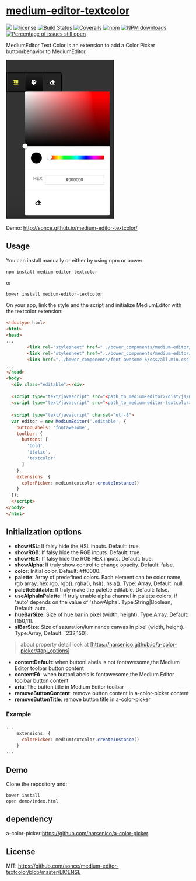 # [medium-editor-textcolor](https://github.com/sonce/medium-editor-textcolor)
[![](https://img.shields.io/badge/Powered%20by-medium-editor-textcolor%20base-brightgreen.svg)](https://github.com/sonce/medium-editor-textcolor)
[![license](https://img.shields.io/badge/license-MIT-blue.svg)](https://github.com/sonce/medium-editor-textcolor/blob/master/LICENSE)
[![Build Status](https://travis-ci.org/sonce/medium-editor-textcolor.svg?branch=master)](https://travis-ci.org/sonce/medium-editor-textcolor)
[![Coveralls](https://img.shields.io/coveralls/sonce/medium-editor-textcolor.svg)](https://coveralls.io/github/sonce/medium-editor-textcolor)
[![npm](https://img.shields.io/badge/npm-0.1.0-orange.svg)](https://www.npmjs.com/package/medium-editor-textcolor)
[![NPM downloads](http://img.shields.io/npm/dm/medium-editor-textcolor.svg?style=flat-square)](http://www.npmtrends.com/medium-editor-textcolor)
[![Percentage of issues still open](http://isitmaintained.com/badge/open/sonce/medium-editor-textcolor.svg)](http://isitmaintained.com/project/sonce/medium-editor-textcolor "Percentage of issues still open")

MediumEditor Text Color is an extension to add a Color Picker button/behavior to MediumEditor.

![Medium Editor TextColor](https://raw.githubusercontent.com/sonce/medium-editor-textcolor/master/demo/images/ui.jpg "TextColor")

Demo: http://sonce.github.io/medium-editor-textcolor/

## Usage

You can install manually or either by using npm or bower:

```
npm install medium-editor-textcolor
```

or

```
bower install medium-editor-textcolor
```

On your app, link the style and the script and initialize MediumEditor with the textcolor extension:

```html
<!doctype html>
<html>
<head>
...
		<link rel="stylesheet" href="../bower_components/medium-editor/dist/css/medium-editor.min.css" />
		<link rel="stylesheet" href="../bower_components/medium-editor/dist/css/themes/default.min.css" />
		<link href="../bower_components/font-awesome-5/css/all.min.css" rel="stylesheet" />
...
</head>
<body>
  <div class="editable"></div>

  <script type="text/javascript" src="<path_to_medium-editor>/dist/js/medium-editor.js"></script>
  <script type="text/javascript" src="<path_to_medium-editor-textcolor>/dist/js/medium-editor-textcolor.js"></script>

  <script type="text/javascript" charset="utf-8">
  var editor = new MediumEditor('.editable', {
    buttonLabels: 'fontawesome',
    toolbar: {
      buttons: [
        'bold',
        'italic',
        'textcolor'
      ]
    },
    extensions: {
      colorPicker: mediumtextcolor.createInstance()
    }
  });
  </script>
</body>
</html>
```

## Initialization options

* __showHSL__: 	If falsy hide the HSL inputs. Default: 	true.
* __showRGB__: 	If falsy hide the RGB inputs. Default: true.
* __showHEX__: 	If falsy hide the RGB HEX inputs. Default: true.
* __showAlpha__: 	If truly show control to change opacity. Default: false.
* __color__: 	Initial color. Default: #ff0000.
* __palette__: Array of predefined colors.
Each element can be color name, rgb array, hex rgb, rgb(), rgba(), hsl(), hsla(). Type: Array, Default: null.
* __paletteEditable__: 	If truly make the palette editable. Default: false.
* __useAlphaInPalette__: If truly enable alpha channel in palette colors,
if 'auto' depends on the value of 'showAlpha'. Type:String|Boolean, Default: auto.
* __hueBarSize__: 	Size of hue bar in pixel (width, height). Type:Array, Default: [150,11].
* __slBarSize__: Size of saturation/luminance canvas in pixel (width, height).  Type:Array, Default: [232,150].

> about property detail look at [https://narsenico.github.io/a-color-picker/#api_options]

* __contentDefault__: when buttonLabels is not fontawesome,the Medium Editor toolbar button content
* __contentFA__: 	when buttonLabels is fontawesome,the Medium Editor toolbar button content
* __aria__: The button title in Medium Editor toolbar
* __removeButtonContent__: 	remove button content in a-color-picker content
* __removeButtonTitle__: 	remove button title in a-color-picker


### Example

```javascript
...
    extensions: {
      colorPicker: mediumtextcolor.createInstance()
    }
...
```

## Demo

Clone the repository and:

```
bower install
open demo/index.html
```
## dependency

a-color-picker:https://github.com/narsenico/a-color-picker

## License

MIT: https://github.com/sonce/medium-editor-textcolor/blob/master/LICENSE
